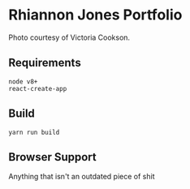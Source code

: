 # Rhiannon Jones Portfolio

Photo courtesy of Victoria Cookson.

## Requirements

`node v8+`  
`react-create-app`

## Build

`yarn run build`

## Browser Support

Anything that isn't an outdated piece of shit
